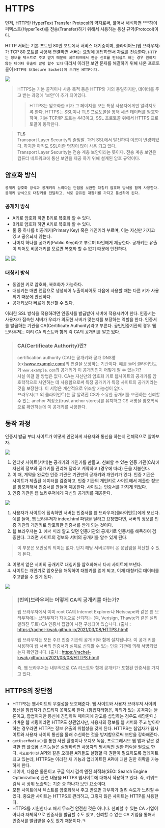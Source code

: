 # HTTPS

먼저, HTTP란 HyperText Transfer Protocol의 약자로써, 풀어서 해석하면 ***하이퍼텍스트(HyperText)를 전송(Transfer)하기 위해서 사용하는 통신 규약(Protocol)이다.

HTTP 서버는 기본 포트인 80번 포트에서 서비스 대기중이며, 클라이어느(웹 브라우저)가 TCP 80 포트를 사용해 연결하면 서버는 요청에 응답하면서 자료를 전송한다.
`HTTP는 정보를 텍스트로 주고 받기 때문에 네트워크에서 전송 신호를 인터셉트 하는 경우 원하지 않는 데이터 유출이 발행 할수 있다` 따라서 이러한 보안 문제를 해결하기 위해 나온 프로토콜이 `HTTP에 S(Secure Socket)이 추가된 HTTP이다.`

![](https://www.x-cart.com/wp-content/uploads/2017/02/http_to_https-1.jpg)

> HTTPS는 기본 골격이나 사용 목적 등은 HTTP와 거의 동일하지만, 데이터를 주고 받는 과정에 '보안'이 추가 되어있다. <br />
>> HTTPS는 암호화한 키가 그 페이지를 보는 특정 사용자에게만 알려지도록 한다. HTTPS는 SSL이나 TLS 프로토콜을 통해 세션 데이터를 암호화하며, 기본 TCP/IP 포트는 443이고, SSL 프로토콜 위에서 HTTPS 프로토콜이 동작한다.

> **TLS** <br/>
> Transport Layer Security의 줄임말. 과거 SSL에서 발전하여 이름이 변경되었다. 하지만 아직도 SSL이란 명칭이 많이 사용 되고 있다. <br />
> Transport Layer Security는 전송 계층 보안이라는 뜻이다. 전송 계층 보안은 컴퓨터 네트워크에 통신 보안을 제공 하기 위해 설계된 암호 규약이다.

## 암호화 방식

`공개키 암호화 방식과 공개키의 느리다는 단점을 보완한 대칭키 암호화 방식을 함께 사용한다. 공개키 방식으로 대칭키를 전달하고, 서로 공유된 대칭키를 가지고 통신하게 된다.`


### 공개키 방식
* A키로 암호화 하면 B키로 복호화 할 수 있다.
* B키로 암호화 하면 A키로 복호화 할 수 있다.
* 둘 중 하나를 비공개키(Primary Key) 혹은 개인키라 부르며, 이는 자신만 가지고 있고 공유되지 않는다.
* 나머지 하나를 공개키(Public Key)라고 부르며 타인에게 제공한다. 공개키는 유출이 되어도 비공개키를 모르면 복호화 할 수 없기 때문에 안전하다.

![](https://raonctf.com/static/essential/images/crypto/crypto_asymmetric_key_01.jpg)
![](https://blog.kakaocdn.net/dn/BWB42/btrgYkPJ7ja/6VY47rdHIMu9Kcs36adBF0/img.png)

### 대칭키 방식
* 동일한 키로 암호화, 복호화가 가능하다. 
* 대칭키는 매번 랜덤으로 생성되어 누출이되어도 다음에 사용할 때는 다른 키가 사용되기 때문에 안전하다.
* 공개키보다 빠르게 통신할 수 있다.

이러한 SSL 방식을 적용하려면 인증서를 발급받아 서버에 적용시켜야 한다. 인증서는 사용자가 접속한 서버가 우리가 의도한 서버가 맞는지를 보장하는 역할을 한다. 인증서를 발급하는 기관을 CA(Certificate Authority)라고 부른다. 공인인증기관의 경우 웹 브라우저는 미리 CA 리스트와 함께 각 CA의 공개키를 알고 있다.

> ### CA(Certificate Authority)란?
> certification authority (CA)는 공개키와 공개 DNS명(ex)www.example.com)의 연결을 보장하는 기관이다.
> 예를 들어 클라이언트가 `www.example.com`의 공개키가 이 공개키인지 어떻게 알 수 있는가? <br />
> 사실 이걸 알 방법은 없다. CA는 자신만의 암호화 키로 웹사이트의 공개키를 암호학적으로 사인하는 데 사용함으로써 특정 공개키가 특정 사이트의 공개키라는 것을 보장한다. 이 서명은 계산적으로 위조할 가능성이 없다. <br />
> 브라우저(그 외 클라이언트)는 잘 알려진 CS가 소유한 공개키를 보관하는 신뢰할 수 있는 anchor 저장소(trust anchor stores)를 유지하고 CS 서명을 암호학적으로 확인하는데 이 공개키를 사용한다.

## 동작 과정
인증서 발급 부터 사이트가 어떻게 안전하게 사용자와 통신을 하는지 전체적으로 알아보자.

![](https://t1.daumcdn.net/cfile/tistory/99F0FA445C456BB809)

1. 인터넷 사이트(서버)는 공개키와 개인키를 만들고, 신뢰할 수 있는 인증 기관(CA)에 자신의 정보와 공개키를 관리해 달라고 계약하고 (경우에 따라) 돈을 지불한다.
2. 이 때, 계약을 완료한 인증 기관은 기관만의 공개키와 개인키가 있다. 인증 기관은 사이트가 제출된 데이터를 검증하고, 인증 기관의 개인키로 사이트에서 제출한 정보를 암호화해서 인증서를 만들어 제공한다. 사이트는 인증서를 가지게 되었다.
3. 인증 기관은 웹 브라우저에게 자신의 공개키를 제공한다.

![](https://t1.daumcdn.net/cfile/tistory/993364345C457AED30)

1. 사용자가 사이트에 접속하면 서버는 인증서를 웹 브라우저(클라이언트)에게 보낸다. 예를 들어, 웹 브라우저가 index.html 파일을 달라고 요청했다면, 서버의 정보를 인증 기관의 개인키로 암호화한 인증서를 받게 되는 것이다.
2. 웹 브라우저는 3. 에서 미리 알고 있던 인증기관의 공개키로 인증서를 해독하여 검증한다. 그러면 사이트의 정보와 서버의 공개키를 알수 있게 된다.
> 이 부분은 보안성의 의미는 없다. 단지 해당 서버로부터 온 응답임을 확신할 수 있게 된다.
3. 이렇게 얻은 서버의 공개키로 대칭키를 암호화해서 다시 사이트에 보낸다.
4. 사이트는 개인기로 암호문을 해독하여 대칭키를 얻게 되고, 이제 대칭키로 데이터를 주고받을 수 있게 된다.

![](https://t1.daumcdn.net/cfile/tistory/9997354E5C457AF229)

> ### [번외]브라우저는 어떻게 CA의 공개키를 아는가?
> 웹 브라우저에서 이미 root CA의 Internet Explorer나 Netscape와 같은 웹 브라우저에는 브라우저가 자동으로 신뢰하는 (즉, Verisign, Thawte와 같은 널리 알려진 루트) CA 인증서 집합이 사전 구성되어 있습니다. (출처 : https://rachel-kwak.github.io/2021/03/08/HTTPS.html)
> 
> 웹 브라우저는 모든 주요 인증 기관의 공개 키와 함께 설치됩니다. 이 공개 키를 사용하여 웹 서버의 인증서가 실제로 신뢰할 수 있는 인증 기관에 의해 서명되었는지 확인합니다. (출처 : https://rachel-kwak.github.io/2021/03/08/HTTPS.html)
> 
> 즉, 웹 브라우저는 내부적으로 CA 리스트와 함께 공개키가 포함된 인증서를 가지고 있다.


## HTTPS의 장단점
* HTTPS는 웹사이트의 무결성을 보호해준다. 웹 사이트와 사용자 브라우저 사이의 통신을 침입자가 건드리지 못하도록 한다. (침입자라함은, 악의가 있는 공격자는 물론이고, 합법이지만 통신에 침입하여 페이지에 광고를 삽입하는 경우도 해당한다.)
* 가벼운 웹 서핑이라면 HTTP도 상관없지만, 사용자의 정보를 웹 서버와 주고 받아야하는 경우라면 HTTP는 정보 유출의 위험성을 갖게 된다. HTTPS는 침입자가 웹사이트와 사용자 사이의 통신을 몰래 수신하는 것을 방지함으로써 보안을 강화해준다.
* `getUserMedia()`를 통한 사진 촬영이나 오디오 녹음, 프로그레시브 웹 앱과 같은 강력한 웹 플랫폼 신기능들은 실행하려면 사용자의 명시적인 권한 허락을 필요로 한다. `지오로케이션` API와 같은 오래된 API들도 실행할 때 권한이 필요하도록 업데이트되고 있는데, HTTPS는 이러한 새 기능과 업데이트된 API에 대한 권한 허락을 가능하게 한다.
* 네이버, 다음은 물론이고 구글 역시 검색 엔진 최적화(SEO: Search Engine Optimization) 관련 내용을 HTTPS 웹사이트에 대해서 적용하고 있다. 즉, 키워드 검색 시 상위 노출되는 기준 중 하나가 보안 요소이다.
* 모든 사이트에서 텍스트를 암호화해서 주고 받으면 과부하가 걸려 속도가 느려질 수 있다. 중요한 사이트는 HTTPS로 관리하고, 그렇지 않은 사이트는 HTTP를 사용한다.
* HTTPS를 지원한다고 해서 무조건 안전한 것은 아니다. 신뢰할 수 있는 CA 기업이 아니라 자체적으로 인증서를 발급할 수도 있고, 신뢰할 수 없는 CA 기업을 통해서 인증서를 발급받을 수도 있기 때문이다.ㅋ